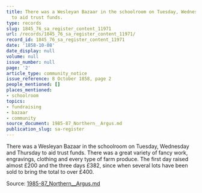 ```yaml
---
title: There was a Wesleyan Bazaar in the schoolroom on Tuesday, Wednesday and Thursday
  to aid trust funds.
type: records
slug: 1845_76_sa_register_content_11971
url: /records/1845_76_sa_register_content_11971/
record_id: 1845_76_sa_register_content_11971
date: '1858-10-08'
date_display: null
volume: null
issue_number: null
page: '2'
article_type: community_notice
issue_reference: 8 October 1858, page 2
people_mentioned: []
places_mentioned:
- schoolroom
topics:
- fundraising
- bazaar
- community
source_document: 1985-87_Northern__Argus.md
publication_slug: sa-register
---
```


There was a Wesleyan Bazaar in the schoolroom on Tuesday, Wednesday and Thursday to aid trust funds.  There was a great variety of fancy work, engravings, clothing and every type of farm produce.  The first day raised almost £200 and the three days £382, since when several lots have been sold to bring the total to over £400.

Source: [1985-87_Northern__Argus.md](/downloads/markdown/1985-87_Northern__Argus.md)
